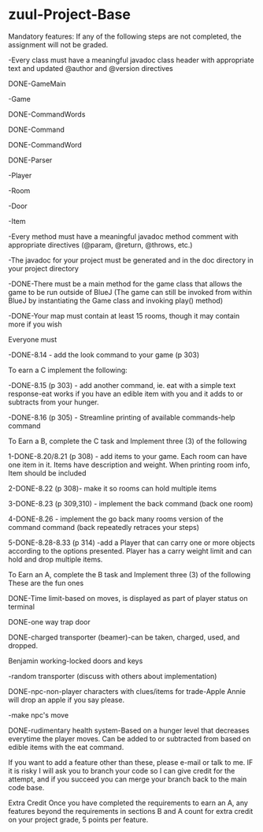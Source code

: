 # zuul-Project-Base
 
Mandatory features:
If any of the following steps are not completed, the assignment will not be graded.

-Every class must have a meaningful javadoc class header with appropriate text and updated @author and @version directives

DONE-GameMain

-Game

DONE-CommandWords

DONE-Command

DONE-CommandWord

DONE-Parser

-Player

-Room

-Door

-Item

-Every method must have a meaningful javadoc method comment with appropriate directives (@param, @return, @throws, etc.)

-The javadoc for your project must be generated and in the doc directory in your project directory

-DONE-There must be a main method for the game class that allows the game to be run outside of BlueJ
(The game can still be invoked from within BlueJ by instantiating the Game class and invoking play() method)

-DONE-Your map must contain at least 15 rooms, though it may contain more if you wish

Everyone must 

-DONE-8.14 - add the look command to your game (p 303) 

To earn a C implement the following:

-DONE-8.15 (p 303) - add another command, ie. eat with a simple text response-eat works if you have an edible item with you and it adds to or subtracts from your hunger.

-DONE-8.16 (p 305) - Streamline printing of available commands-help command
 

To Earn a B, complete the C task and Implement three (3) of the following

1-DONE-8.20/8.21 (p 308) - add items to your game. Each room can have one item in it. Items have description and weight. When printing room info, Item should be included

2-DONE-8.22 (p 308)- make it so rooms can hold multiple items

3-DONE-8.23 (p 309,310) - implement the back command (back one room)

4-DONE-8.26 - implement the go back many rooms version of the command command (back repeatedly retraces your steps)

5-DONE-8.28-8.33  (p 314) -add a Player that can carry one or more objects according to the options presented. Player has a carry weight limit and can hold and drop multiple items.


To Earn an A, complete the B task and Implement three (3) of the following
These are the fun ones

DONE-Time limit-based on moves, is displayed as part of player status on terminal

DONE-one way trap door

DONE-charged transporter (beamer)-can be taken, charged, used, and dropped.

Benjamin working-locked doors and keys

-random transporter (discuss with others about implementation)

DONE-npc-non-player characters with clues/items for trade-Apple Annie will drop an apple if you say please.

-make npc's move 

DONE-rudimentary health system-Based on a hunger level that decreases everytime the player moves.  Can be added to or subtracted from  based on edible items with the eat command.

If you want to add a feature other than these, please e-mail or talk to me. IF it is risky I will ask you to branch your code so I can give credit for the attempt, and if you succeed you can merge your branch back to the main code base. 

 

Extra Credit
Once you have completed the requirements to earn an A, any features beyond the requirements in sections B and A count for extra credit on your project grade,  5 points per feature.
